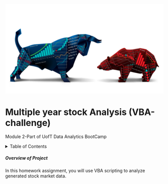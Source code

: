 ![alt text](https://github.com/theidari/VBA-challenge/blob/main/Stock%20Header.jpg)
# Multiple year stock Analysis (VBA-challenge)
Module 2-Part of UofT Data Analytics BootCamp

<details><summary>Table of Contents</summary>

1. [Overview of Project](https://github.com/theidari/VBA-challenge/edit/main/README.md#OverviewofProject)  
   1. [Objective](https://github.com/theidari/VBA-challenge/edit/main/README.md#Objective)
   2. [Methods and Software](https://github.com/theidari/VBA-challenge/edit/main/README.md#MethodsandSoftware)
2. [Codes](https://github.com/theidari/VBA-challenge/edit/main/README.md#Codes)
3. [Result](https://github.com/theidari/VBA-challenge/edit/main/README.md#result)
</details>

##### Overview of Project

In this homework assignment, you will use VBA scripting to analyze generated stock market data.

